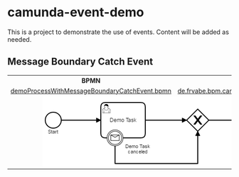 # camunda-event-demo

This is a project to demonstrate the use of events.
Content will be added as needed.

## Message Boundary Catch Event

<table>
  <tr>
    <th>BPMN</th>
    <th>Code Example</th>
  </tr>
  <tr>
    <td>
      <a href="src/main/resources/bpmn/demoProcessWithMessageBoundaryCatchEvent.bpmn">demoProcessWithMessageBoundaryCatchEvent.bpmn</a>
    </td>
    <td>
      <a href="src/test/java/de/frvabe/bpm/camunda/MessageBoundaryCatchEventTest.java">de.frvabe.bpm.camunda.MessageBoundaryCatchEventTest</a>
    </td>
  </tr>
  <tr>
    <td colspan="2" align="center">
      <img src="src/main/resources/bpmn/demoProcessWithMessageBoundaryCatchEvent.png" alt="BPMN diagram">
    </td>
  </tr>
</table>
